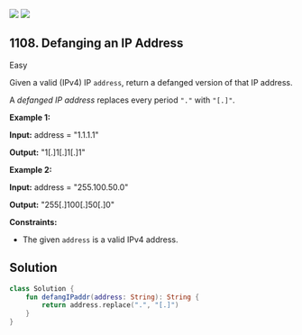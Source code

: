 [![](https://img.shields.io/github/stars/javadev/LeetCode-in-Kotlin?label=Stars&style=flat-square)](https://github.com/javadev/LeetCode-in-Kotlin)
[![](https://img.shields.io/github/forks/javadev/LeetCode-in-Kotlin?label=Fork%20me%20on%20GitHub%20&style=flat-square)](https://github.com/javadev/LeetCode-in-Kotlin/fork)

## 1108\. Defanging an IP Address

Easy

Given a valid (IPv4) IP `address`, return a defanged version of that IP address.

A _defanged IP address_ replaces every period `"."` with `"[.]"`.

**Example 1:**

**Input:** address = "1.1.1.1"

**Output:** "1[.]1[.]1[.]1"

**Example 2:**

**Input:** address = "255.100.50.0"

**Output:** "255[.]100[.]50[.]0"

**Constraints:**

*   The given `address` is a valid IPv4 address.

## Solution

```kotlin
class Solution {
    fun defangIPaddr(address: String): String {
        return address.replace(".", "[.]")
    }
}
```